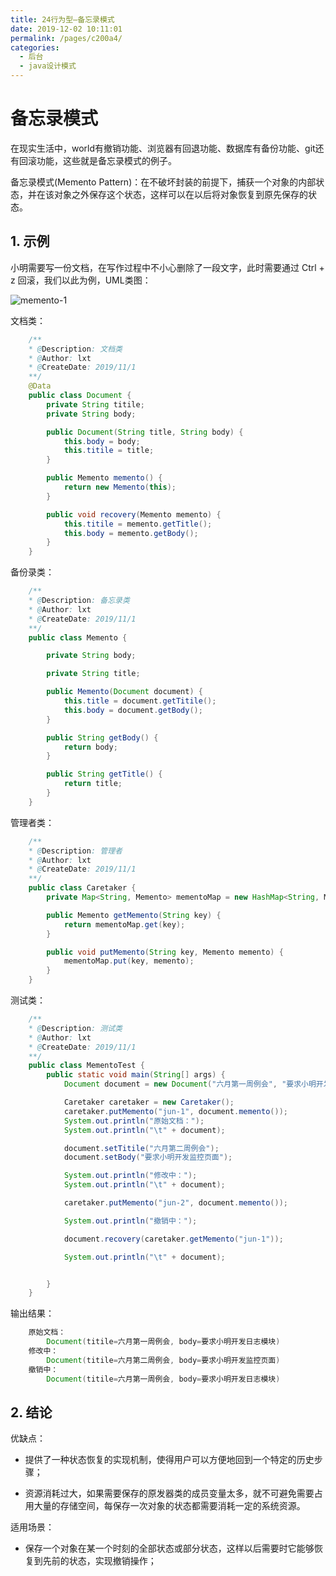 ```yaml
---
title: 24行为型—备忘录模式
date: 2019-12-02 10:11:01
permalink: /pages/c200a4/
categories:
  - 后台
  - java设计模式
---
```

# 备忘录模式

在现实生活中，world有撤销功能、浏览器有回退功能、数据库有备份功能、git还有回滚功能，这些就是备忘录模式的例子。

备忘录模式(Memento Pattern)：在不破坏封装的前提下，捕获一个对象的内部状态，并在该对象之外保存这个状态，这样可以在以后将对象恢复到原先保存的状态。

## 1. 示例

小明需要写一份文档，在写作过程中不小心删除了一段文字，此时需要通过 Ctrl + z 回滚，我们以此为例，UML类图：

![memento-1](https://gitee.com/liuxingtian/markdow/raw/master/02.后台/01.java设计模式/images/memento/memento-1.png)

文档类：

```java
    /**
    * @Description: 文档类
    * @Author: lxt
    * @CreateDate: 2019/11/1
    **/
    @Data
    public class Document {
        private String titile;
        private String body;

        public Document(String title, String body) {
            this.body = body;
            this.titile = title;
        }

        public Memento memento() {
            return new Memento(this);
        }

        public void recovery(Memento memento) {
            this.titile = memento.getTitle();
            this.body = memento.getBody();
        }
    }
```

备份录类：

```java
    /**
    * @Description: 备忘录类
    * @Author: lxt
    * @CreateDate: 2019/11/1
    **/
    public class Memento {

        private String body;

        private String title;

        public Memento(Document document) {
            this.title = document.getTitile();
            this.body = document.getBody();
        }

        public String getBody() {
            return body;
        }

        public String getTitle() {
            return title;
        }
    }
```

管理者类：

```java
    /**
    * @Description: 管理者
    * @Author: lxt
    * @CreateDate: 2019/11/1
    **/
    public class Caretaker {
        private Map<String, Memento> mementoMap = new HashMap<String, Memento>();

        public Memento getMemento(String key) {
            return mementoMap.get(key);
        }

        public void putMemento(String key, Memento memento) {
            mementoMap.put(key, memento);
        }
    }
```

测试类：

```java
    /**
    * @Description: 测试类
    * @Author: lxt
    * @CreateDate: 2019/11/1
    **/
    public class MementoTest {
        public static void main(String[] args) {
            Document document = new Document("六月第一周例会", "要求小明开发日志模块");

            Caretaker caretaker = new Caretaker();
            caretaker.putMemento("jun-1", document.memento());
            System.out.println("原始文档：");
            System.out.println("\t" + document);

            document.setTitile("六月第二周例会");
            document.setBody("要求小明开发监控页面");

            System.out.println("修改中：");
            System.out.println("\t" + document);

            caretaker.putMemento("jun-2", document.memento());

            System.out.println("撤销中：");

            document.recovery(caretaker.getMemento("jun-1"));

            System.out.println("\t" + document);


        }
    }
```

输出结果：

```java
    原始文档：
        Document(titile=六月第一周例会, body=要求小明开发日志模块)
    修改中：
        Document(titile=六月第二周例会, body=要求小明开发监控页面)
    撤销中：
        Document(titile=六月第一周例会, body=要求小明开发日志模块)
```

## 2. 结论

优缺点：

- 提供了一种状态恢复的实现机制，使得用户可以方便地回到一个特定的历史步骤；

- 资源消耗过大，如果需要保存的原发器类的成员变量太多，就不可避免需要占用大量的存储空间，每保存一次对象的状态都需要消耗一定的系统资源。

适用场景：

- 保存一个对象在某一个时刻的全部状态或部分状态，这样以后需要时它能够恢复到先前的状态，实现撤销操作；
